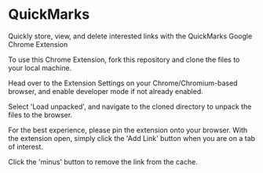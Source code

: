 # QuickMarks
Quickly store, view, and delete interested links with the QuickMarks Google Chrome Extension


To use this Chrome Extension, fork this repository and clone the files to your local machine.

Head over to the Extension Settings on your Chrome/Chromium-based browser, and enable developer mode if not already enabled.

Select 'Load unpacked', and navigate to the cloned directory to unpack the files to the browser.


For the best experience, please pin the extension onto your browser. With the extension open, simply click the 'Add Link' button when you are on a tab of interest.

Click the 'minus' button to remove the link from the cache.
